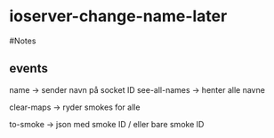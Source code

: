 # ioserver-change-name-later

#Notes

## events
name -> sender navn på socket ID
see-all-names -> henter alle navne


clear-maps -> ryder smokes for alle

to-smoke -> json med smoke ID / eller bare smoke ID

